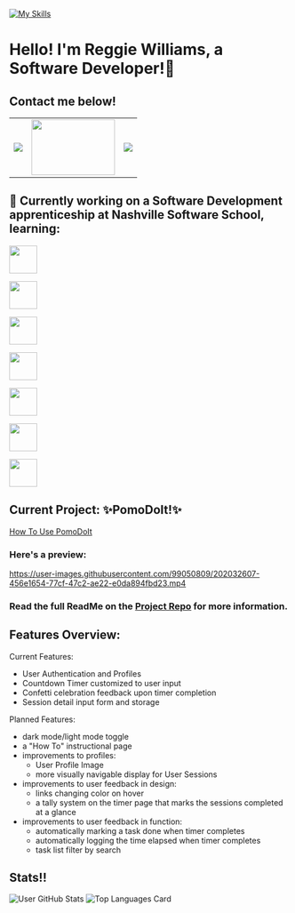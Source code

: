<!-- 
 todo: 
- ✅insert project link  
- insert video link
- insert landing page Gif/Preview
- brainstorm necessary sections
- retape that walkthrough of your site (maybe could be your taping of yoru front end capstone??)
- include contacts:
  - email 
  - linkedIn
  - Github Profile 
-->
[![My Skills](https://skillicons.dev/icons?i=html,css,js,cs,git,github,nodejs,react,jquery,figma,vscode&theme=light)](https://skillicons.dev)


# Hello! I'm Reggie Williams, a Software Developer!👋
## Contact me below!
<table>
  <tr>
    <td valign="center">
     <a href="https://www.linkedin.com/in/reggie-williams-jr"> 
      <img src="https://user-images.githubusercontent.com/99050809/202236439-fe2295d0-8d4b-414f-a5f3-0cb8a1366c4c.png">
      </td>
     </a>
 
  <td valign="center">
     <a href="https://github.com/yungreg"> 
      <img src="https://user-images.githubusercontent.com/99050809/202238198-2c64a38c-eeec-4fe4-9e76-b88694f4212a.png" width="150" height="100">
      </td>
     </a>

  <td valign="center">
     <a href="https://mailto:rlwjr433@gmail.com"> 
      <img src="https://user-images.githubusercontent.com/99050809/202237143-eea6b8d1-ace5-4b4e-9b83-85d5949c4fd1.png">
      </td>
     </a>
  </tr>
</table>

## 🔭 Currently working on a Software Development apprenticeship at Nashville Software School, learning:

<div>
     <a title="HTML5"
        href="https://en.wikipedia.org/wiki/HTML5"> 
      <img src="https://user-images.githubusercontent.com/99050809/203356718-7a35e277-e266-46b5-b067-8ed2e7e85932.png" width="50" height="50"/>
     </a>

  <a title="CSS3"
        href="https://en.wikipedia.org/wiki/CSS#CSS_3"> 
      <img src="https://user-images.githubusercontent.com/99050809/203357974-88912260-d927-4097-89a6-d8dfab77ed36.png" width="50" height="50"/>
     </a>
 
  <a title="JS"
        href="https://en.wikipedia.org/wiki/JavaScript"> 
      <img src="https://user-images.githubusercontent.com/99050809/203362975-42b50e09-5fbf-4480-8b5b-a3554206e26c.png" width="50" height="50"/>
     </a>

  <a title="NodeJS"
        href="https://en.wikipedia.org/wiki/Node.js"> 
      <img src="https://user-images.githubusercontent.com/99050809/203363467-204c3d36-6af2-4a3c-bbd8-220d5311265e.png" width="50" height="50"/>
     </a>
 
 <a title="React"
        href="https://en.wikipedia.org/wiki/React_(JavaScript_library)"> 
      <img src="https://user-images.githubusercontent.com/99050809/203364121-f6484b14-11a9-4e34-bcd0-4c2d02c5634b.png" width="50" height="50"/>
     </a>
  
   <a title="JQuery"
        href="https://en.wikipedia.org/wiki/JQuery"> 
      <img src="https://user-images.githubusercontent.com/99050809/203364567-8ec6f423-528f-4806-aed5-16e8d49675fc.png" width="50" height="50"/>
     </a>
 
  <a title="Git"
        href="https://en.wikipedia.org/wiki/Git"> 
      <img src="https://user-images.githubusercontent.com/99050809/203365260-aa2918a5-7542-4cef-955b-f0492b0da94e.png" width="50" height="50"/>
     </a>
</div>

## Current Project: ✨PomoDoIt!✨ <!-- eventually this title should lead to the propduction version-->
[How To Use PomoDoIt](https://youtu.be/A8ErLGWZHAY)

### Here's a preview:

https://user-images.githubusercontent.com/99050809/202032607-456e1654-77cf-47c2-ae22-e0da894fbd23.mp4


### Read the full ReadMe on the [Project Repo](https://github.com/yungreg/pomodoit-app/tree/DEMO) for more information.

## Features Overview: 

Current Features:
- User Authentication and Profiles
- Countdown Timer customized to user input
- Confetti celebration feedback upon timer completion
- Session detail input form and storage

Planned Features:
- dark mode/light mode toggle
- a "How To" instructional page
- improvements to profiles: 
  - User Profile Image 
  - more visually navigable display for User Sessions
- improvements to user feedback in design:
  - links changing color on hover
  - a tally system on the timer page that marks the sessions completed at a glance
- improvements to user feedback in function:
  - automatically marking a task done when timer completes
  - automatically logging the time elapsed when timer completes
  - task list filter by search
  
## Stats!!
![User GitHub Stats](https://github-readme-stats.vercel.app/api?username=user&show_icons=true&theme=radical)
![Top Languages Card](https://github-readme-stats.vercel.app/api/top-langs/?username=user&theme=radical&layout=compact)

  
<!--
**yungreg/yungreg** is a ✨ _special_ ✨ repository because its `README.md` (this file) appears on your GitHub profile.

Here are some ideas to get you started:




https://github.com/yungreg/pomodoit-app/tree/DEMO


- 👯 I’m looking to collaborate on ...
- 🤔 I’m looking for help with ...
- 💬 Ask me about ...
- 📫 How to reach me: ...
- 😄 Pronouns: ...
- ⚡ Fun fact: ...
-->
